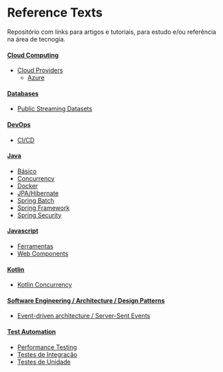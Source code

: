 # Reference Texts

Repositório com links para artigos e tutoriais, para estudo e/ou referência na área de tecnogia.

#### [Cloud Computing]
 - [Cloud Providers]
    - [Azure]

#### [Databases]

- [Public Streaming Datasets]

#### [DevOps]

- [CI/CD]

#### [Java]

- [Básico]
- [Concurrency]
- [Docker]
- [JPA/Hibernate]
- [Spring Batch]
- [Spring Framework]
- [Spring Security]

#### [Javascript]

- [Ferramentas]
- [Web Components]

#### [Kotlin]

- [Kotlin Concurrency]

#### [Software Engineering / Architecture / Design Patterns]

- [Event-driven architecture / Server-Sent Events]

#### [Test Automation]

- [Performance Testing]
- [Testes de Integração]
- [Testes de Unidade]


[Cloud Computing]: <https://github.com/savitoh/reference-texts/tree/master/Cloud%20Computing#cloud-computing-links>
[Cloud Providers]: <https://github.com/savitoh/reference-texts/tree/master/Cloud%20Computing#cloud-providers>
[Azure]: <https://github.com/savitoh/reference-texts/tree/master/Cloud%20Computing#azure>

[Databases]: <https://github.com/savitoh/reference-texts/tree/master/Databases#databases-links>
[Public Streaming Datasets]: <https://github.com/savitoh/reference-texts/tree/master/Databases#public-streaming-datasets>

[DevOps]: <https://github.com/savitoh/Reference_Texts/tree/master/DevOps>
[CI/CD]: <https://github.com/savitoh/reference-texts/tree/master/DevOps#cicd>


[Java]: <https://github.com/savitoh/reference-texts/tree/master/Java#java-links>
[Concurrency]: <https://github.com/savitoh/reference-texts/tree/master/Java#concurrency>
[Básico]: <https://github.com/savitoh/reference-texts/tree/master/Java#b%C3%A1sico>
[Docker]: <https://github.com/savitoh/Reference_Texts/blob/master/Java/#docker>
[JPA/Hibernate]: <https://github.com/savitoh/reference-texts/tree/master/Java#jpahibernate>
[Spring Batch]: <https://github.com/savitoh/reference-texts/tree/master/Java#spring-batch>
[Spring Framework]: <https://github.com/savitoh/reference-texts/tree/master/Java#spring-framework>
[Spring Security]: <https://github.com/savitoh/reference-texts/tree/master/Java#spring-security>


[JavaScript]:<https://github.com/savitoh/Reference_Texts/tree/master/JavaScript>
[Ferramentas]: <https://github.com/savitoh/Reference_Texts/tree/master/JavaScript#ferramentas>
[Web Components]: <https://github.com/savitoh/Reference_Texts/tree/master/JavaScript#web-components>

[Kotlin]: <https://github.com/savitoh/Reference_Texts/tree/master/Kotlin>
[Kotlin Concurrency]: <https://github.com/savitoh/reference-texts/tree/master/Kotlin#kotlin-concurrency>

[Software Engineering / Architecture / Design Patterns]: <https://github.com/savitoh/reference-texts/tree/master/Software%20Engineering%20_Architecture_Design%20Patterns>
[Event-driven architecture / Server-Sent Events]: <https://github.com/savitoh/reference-texts/tree/master/Software%20Engineering%20_Architecture_Design%20Patterns#event-driven-architecture--server-sent-events>

[Test Automation]: <https://github.com/savitoh/reference-texts/tree/master/Test%20Automation#test-automation>
[Performance Testing]: <https://github.com/savitoh/reference-texts/tree/master/Test%20Automation#performance-testing>
[Testes de Integração]: <https://github.com/savitoh/reference-texts/tree/master/Test%20Automation#testes-de-integra%C3%A7%C3%A3o>
[Testes de Unidade]: <https://github.com/savitoh/reference-texts/tree/master/Test%20Automation#testes-de-unidade>

